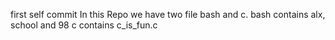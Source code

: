 first self commit
In this Repo we have two file bash and c.
bash contains alx, school and 98
c contains c_is_fun.c
